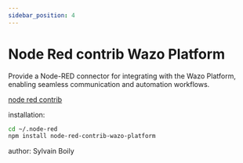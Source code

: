 ```yaml
---
sidebar_position: 4
---
```


# Node Red contrib Wazo Platform

Provide a Node-RED connector for integrating with the Wazo Platform, enabling seamless communication and automation workflows.

[node red contrib](https://github.com/sboily/node-red-contrib-wazo-platform)

installation:

```bash
cd ~/.node-red
npm install node-red-contrib-wazo-platform
```

author: Sylvain Boily